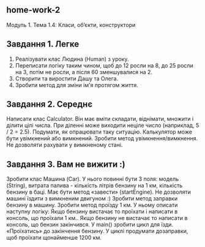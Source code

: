 ## home-work-2
Модуль 1. Тема 1.4:
Класи, об’єкти, конструктори

## Завдання 1. Легке
1. Реалізувати клас Людина (Human) з уроку.
2. Переписати логіку таким чином, щоб до 12 росли на 8, до 25 росли на 3, потім не росли, а після
   60 зменшувалися на 2.
3. Створити та виростити Дашу та Олега.
4. Зробити метод для зміни ім'я протягом життя.

## Завдання 2. Середнє
Написати клас Calculator. Він має вміти складати, віднімати, множити і ділити цілі числа. При
діленні може виходити неціле число (наприклад, 5 / 2 = 2.5). Подумати, як опрацювати таку
ситуацію.
Калькулятор може бути увімкнений або вимкнений. Зробити метод увімкнення/вимкнення.
Не дозволяти рахувати у вимкненому стані.

## Завдання 3. Вам не вижити :)
Зробити клас Машина (Car).
У нього повинні бути 3 поля: модель (String), витрата палива - кількість літрів бензину на 1 км,
кількість бензину в баці.
Має бути метод «завести» (startEngine). Не дозволяти машині їздити з вимкненим двигуном :)
Зробити метод заправки бензину в машину.
Зробити метод проїзду 1 км. У ньому описати наступну логіку: Якщо бензину вистачає то проїхати і
написати в консоль, що проїхали 1 км.. Якщо бензину не вистачає то написати в консоль, що
бензин закінчився.
У main() зробити цикл для їзди. «Проїхатись» до закінчення бензину.
У циклі продумати дозаправки, щоб проїхати щонайменше 1200 км.
